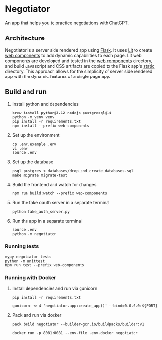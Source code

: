 # Negotiator

An app that helps you to practice negotiations with ChatGPT.

## Architecture

Negotiator is a server side rendered app using [Flask](https://flask.palletsprojects.com/).
It uses [Lit](https://lit.dev/) to create [web components](https://developer.mozilla.org/en-US/docs/Web/API/Web_components)
to add dynamic capabilities to each page.
Lit web components are developed and tested in the [web components](./web-components) directory, and build Javascript
and CSS artifacts are copied to the Flask app's [static](./negotiator/static) directory.
This approach allows for the simplicity of server side rendered app with the dynamic features of a single page app.

## Build and run

1.  Install python and dependencies
    ```shell
    brew install python@3.12 nodejs postgresql@14
    python -m venv venv
    pip install -r requirements.txt
    npm install --prefix web-components
    ```

1.  Set up the environment
    ```shell
    cp .env.example .env
    vi .env
    source .env
    ```

1.  Set up the database
    ```shell
    psql postgres < databases/drop_and_create_databases.sql
    make migrate migrate-test
    ```

1.  Build the frontend and watch for changes
    ```shell
    npm run build:watch --prefix web-components
    ```

1.  Run the fake oauth server in a separate terminal
    ```shell
    python fake_auth_server.py
    ```

1.  Run the app in a separate terminal
    ```shell
    source .env
    python -m negotiator
    ```

### Running tests

```shell
mypy negotiator tests
python -m unittest
npm run test --prefix web-components
```

### Running with Docker

1. Install dependencies and run via gunicorn
    ```shell 
   pip install -r requirements.txt
    ```

    ```shell  
   gunicorn -w 4 'negotiator.app:create_app()' --bind=0.0.0.0:${PORT}
    ```
   
1. Pack and run via docker
    ```shell 
   pack build negotiator --builder=gcr.io/buildpacks/builder:v1
    ```

    ```shell
   docker run -p 8081:8081 --env-file .env.docker negotiator
    ```   
